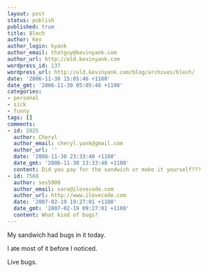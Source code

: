 ```yaml
---
layout: post
status: publish
published: true
title: Blech
author: Kev
author_login: kyank
author_email: thatguy@kevinyank.com
author_url: http://old.kevinyank.com
wordpress_id: 137
wordpress_url: http://old.kevinyank.com/blog/archives/blech/
date: '2006-11-30 15:05:46 +1100'
date_gmt: '2006-11-30 05:05:46 +1100'
categories:
- personal
- sick
- funny
tags: []
comments:
- id: 2825
  author: Cheryl
  author_email: cheryl.yank@gmail.com
  author_url: ''
  date: '2006-11-30 23:33:40 +1100'
  date_gmt: '2006-11-30 13:33:40 +1100'
  content: Did you pay for the sandwich or make it yourself???
- id: 7568
  author: ses5909
  author_email: sara@ilovecode.com
  author_url: http://www.ilovecode.com
  date: '2007-02-19 19:27:01 +1100'
  date_gmt: '2007-02-19 09:27:01 +1100'
  content: What kind of bugs?
---
```

<p>My sandwich had bugs in it today.</p>
<p>I ate most of it before I noticed.</p>
<p>Live bugs.</p>
